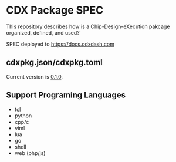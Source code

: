 # CDX Package SPEC

This repository describes how is a Chip-Design-eXecution pakcage organized, defined, and used?

SPEC deployed to https://docs.cdxdash.com

## cdxpkg.json/cdxpkg.toml

Current version is [0.1.0](pkgspec.md).

## Support Programing Languages

- tcl
- python
- cpp/c
- viml
- lua
- go
- shell
- web (php/js)


